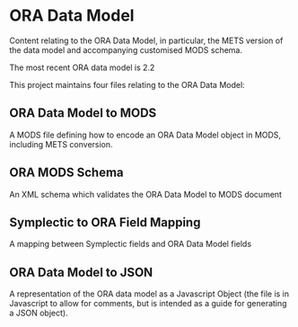 # ORA Data Model

Content relating to the ORA Data Model, in particular, the METS 
version of the data model and accompanying customised MODS schema.

The most recent ORA data model is 2.2

This project maintains four files relating to the ORA Data Model:

## ORA Data Model to MODS

A MODS file defining how to encode an ORA Data Model object in MODS, including METS conversion.

## ORA MODS Schema

An XML schema which validates the ORA Data Model to MODS document

## Symplectic to ORA Field Mapping

A mapping between Symplectic fields and ORA Data Model fields

## ORA Data Model to JSON

A representation of the ORA data model as a Javascript Object 
(the file is in Javascript to allow for comments, but is intended as a guide
for generating a JSON object).
